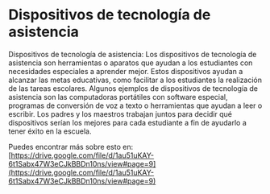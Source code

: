 # Dispositivos de tecnología de asistencia
Dispositivos de tecnología de asistencia: Los dispositivos de tecnología de asistencia son herramientas o aparatos que ayudan a los estudiantes con necesidades especiales a aprender mejor. Estos dispositivos ayudan a alcanzar las metas educativas, como facilitar a los estudiantes la realización de las tareas escolares. Algunos ejemplos de dispositivos de tecnología de asistencia son las computadoras portátiles con software especial, programas de conversión de voz a texto o herramientas que ayudan a leer o escribir. Los padres y los maestros trabajan juntos para decidir qué dispositivos serían los mejores para cada estudiante a fin de ayudarlo a tener éxito en la escuela.

Puedes encontrar más sobre esto en: [https://drive.google.com/file/d/1au51uKAY-6t1Sabx47W3eCJkBBDn10ns/view#page=9](https://drive.google.com/file/d/1au51uKAY-6t1Sabx47W3eCJkBBDn10ns/view#page=9)
